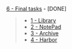  [6 - Final tasks](https://github.com/9bagel/epam_training/tree/master/src/com/epam/tasks_6) - [DONE] 
>- [1 - Library](https://github.com/9bagel/epam_training/tree/master/src/com/epam/tasks_6/library)
>- [2 - NotePad](https://github.com/9bagel/epam_training/tree/master/src/com/epam/tasks_6/notepad)
>- [3 - Archive](https://github.com/9bagel/epam_training/tree/master/src/com/epam/tasks_6/archive)
>- [4 - Harbor](https://github.com/9bagel/epam_training/tree/master/src/com/epam/tasks_6/harbor)